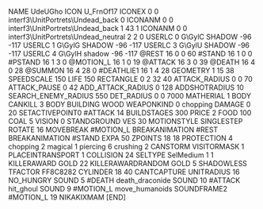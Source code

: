 NAME 			UdeUGho
ICON 			U_FrnOf17
ICONEX 0 0 interf3\UnitPortrets\Undead_back 0
ICONANM 0 0 interf3\UnitPortrets\Undead_back 1 43 1
ICONANM 0 0 interf3\UnitPortrets\Undead_neutral 2 2 0
USERLC 			0 G\GylC SHADOW -96 -117
USERLC 			1 G\GylG SHADOW -96 -117
USERLC 			3 G\GylU SHADOW -96 -117
USERLC 			4 G\GylH shadow -96 -117
@REST      		16 0 0 60
#STAND     		16 1 0 0
#PSTAND    		16 1 3 0
@MOTION_L  		16 1 0 19
@ATTACK    		16 3 0 39
@DEATH     		16 4 0 28
@SUMMON     		16 4 28 0 
#DEATHLIE1 		16 1 4 28
GEOMETRY 		1 15 38
SPEEDSCALE 150
LIFE     		150
RECTANGLE 		0 2 32 40
ATTACK_RADIUS 		0 0 70
ATTACK_PAUSE 		0 42
ADD_ATTACK_RADIUS 0 128
ADDSHOTRADIUS		10
SEARCH_ENEMY_RADIUS 	550
DET_RADIUS 		0 0 7000
MATHERIAL 		1 BODY
CANKILL 3 BODY BUILDING WOOD 
WEAPONKIND 		0 chopping
DAMAGE   		0 20
SETACTIVEPOINT0		#ATTACK 14
BUILDSTAGES 		300
PRICE 			2 FOOD 100 COAL 5
VISION 			0
STANDGROUND
VES 			30
MOTIONSTYLE 		SINGLESTEP
ROTATE 			16
MOVEBREAK 		#MOTION_L
BREAKANIMATION 		#REST
BREAKANIMATION 		#STAND
EXPA 			50
ZPOINTS 		18 18
PROTECTION 4 chopping 2 magical 1 piercing 6 crushing 2
CANSTORM
VISITORMASK 1
PLACEINTRANSPORT 1
COLLISION 24
SELTYPE SelMedium 1 1
KILLERAWARD             GOLD 22
KILLERAWARDRANDOM       GOLD 5
SHADOWLESS
TFACTOR FF8C8282
CYLINDER 18 40
CANTCAPTURE
UNITRADIUS 16
NO_HUNGRY
SOUND 5 #DEATH death_draconide
SOUND 10 #ATTACK hit_ghoul
SOUND 9 #MOTION_L move_humanoids
SOUNDFRAME2 #MOTION_L 19
NIKAKIXMAM
[END]
